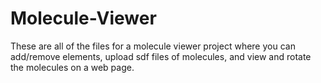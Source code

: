 # Molecule-Viewer
These are all of the files for a molecule viewer project where you can add/remove elements, upload sdf files of molecules, and view and rotate the molecules on a web page.
